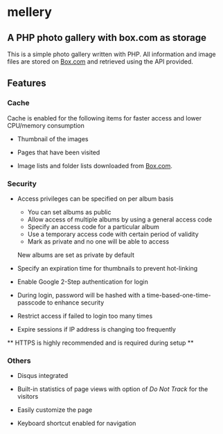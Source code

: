 mellery
=======

A PHP photo gallery with box.com as storage
-------

This is a simple photo gallery written with PHP. All information and image files are stored on [Box.com][b] and retrieved using the API provided.

## Features ##

### Cache ###

Cache is enabled for the following items for faster access and lower CPU/memory consumption

* Thumbnail of the images

* Pages that have been visited

* Image lists and folder lists downloaded from [Box.com][b].

### Security ###

* Access privileges can be specified on per album basis

    * You can set albums as public
    * Allow access of multiple albums by using a general access code
    * Specify an access code for a particular album
    * Use a temporary access code with certain period of validity
    * Mark as private and no one will be able to access

    New albums are set as private by default


* Specify an expiration time for thumbnails to prevent hot-linking

* Enable Google 2-Step authentication for login

* During login, password will be hashed with a time-based-one-time-passcode to enhance security

* Restrict access if failed to login too many times

* Expire sessions if IP address is changing too frequently

** HTTPS is highly recommended and is required during setup **

### Others ###

* Disqus integrated

* Built-in statistics of page views with option of _Do Not Track_ for the visitors

* Easily customize the page

* Keyboard shortcut enabled for navigation

[b]: https://www.box.com "Box.com"
